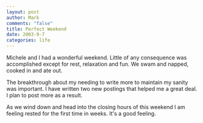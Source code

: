 ```yaml
--- 
layout: post
author: Mark
comments: "false"
title: Perfect Weekend
date: 2003-9-7
categories: life
---
```

Michele and I had a wonderful weekend. Little of any consequence was accomplished except for rest, relaxation and fun. We swam and napped, cooked in and ate out.

The breakthrough about my needing to write more to maintain my sanity was important. I have written two new postings that helped me a great deal. I plan to post more as a result.

As we wind down and head into the closing hours of this weekend I am feeling rested for the first time in weeks. It's a good feeling.
